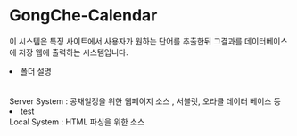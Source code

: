 # GongChe-Calendar
이 시스템은 특정 사이트에서 사용자가 원하는 단어를 추출한뒤 그결과를 데이터베이스에 저장 웹에 출력하는 시스템입니다. <br>
<ui>
<li>폴더 설명</li><br><br>
Server System : 공채일정을 위한 웹페이지 소스 , 서블릿, 오라클 데이터 베이스 등
<ui>
<li>test</li>
</ui>
Local System : HTML 파싱을 위한 소스
</ui>
